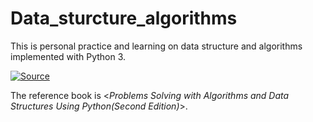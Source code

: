 # Data_sturcture_algorithms
This is personal practice and learning on data structure and algorithms implemented with Python 3.

[![Source](https://img.shields.io/badge/Source-Book-blue.svg 'Reference Book')](https://runestone.academy/ns/books/published/pythonds/index.html 'Source')

The reference book is <*Problems Solving with Algorithms and Data Structures Using Python(Second Edition)*>.

